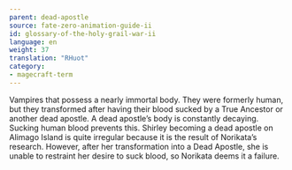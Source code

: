 ```yaml
---
parent: dead-apostle
source: fate-zero-animation-guide-ii
id: glossary-of-the-holy-grail-war-ii
language: en
weight: 37
translation: "RHuot"
category:
- magecraft-term
---
```


Vampires that possess a nearly immortal body. They were formerly human, but they transformed after having their blood sucked by a True Ancestor or another dead apostle. A dead apostle’s body is constantly decaying. Sucking human blood prevents this. Shirley becoming a dead apostle on Alimago Island is quite irregular because it is the result of Norikata’s research. However, after her transformation into a Dead Apostle, she is unable to restraint her desire to suck blood, so Norikata deems it a failure.
